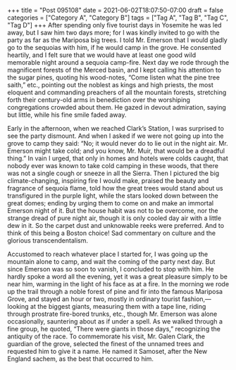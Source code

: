 +++
title = "Post 095108"
date = 2021-06-02T18:07:50-07:00
draft = false
categories = ["Category A", "Category B"]
tags = ["Tag A", "Tag B", "Tag C", "Tag D"]
+++
After spending only five tourist days in Yosemite he was led away, but I saw him two days more; for I was kindly invited to go with the party as far as the Mariposa big trees. I told Mr. Emerson that I would gladly go to the sequoias with him, if he would camp in the grove. He consented heartily, and I felt sure that we would have at least one good wild memorable night around a sequoia camp-fire. Next day we rode through the magnificent forests of the Merced basin, and I kept calling his attention to the sugar pines, quoting his wood-notes, “Come listen what the pine tree saith,” etc., pointing out the noblest as kings and high priests, the most eloquent and commanding preachers of all the mountain forests, stretching forth their century-old arms in benediction over the worshiping congregations crowded about them. He gazed in devout admiration, saying but little, while his fine smile faded away.

Early in the afternoon, when we reached Clark’s Station, I was surprised to see the party dismount. And when I asked if we were not going up into the grove to camp they said: “No; it would never do to lie out in the night air. Mr. Emerson might take cold; and you know, Mr. Muir, that would be a dreadful thing.” In vain I urged, that only in homes and hotels were colds caught, that nobody ever was known to take cold camping in these woods, that there was not a single cough or sneeze in all the Sierra. Then I pictured the big climate-changing, inspiring fire I would make, praised the beauty and fragrance of sequoia flame, told how the great trees would stand about us transfigured in the purple light, while the stars looked down between the great domes; ending by urging them to come on and make an immortal Emerson night of it. But the house habit was not to be overcome, nor the strange dread of pure night air, though it is only cooled day air with a little dew in it. So the carpet dust and unknowable reeks were preferred. And to think of this being a Boston choice! Sad commentary on culture and the glorious transcendentalism.

Accustomed to reach whatever place I started for, I was going up the mountain alone to camp, and wait the coming of the party next day. But since Emerson was so soon to vanish, I concluded to stop with him. He hardly spoke a word all the evening, yet it was a great pleasure simply to be near him, warming in the light of his face as at a fire. In the morning we rode up the trail through a noble forest of pine and fir into the famous Mariposa Grove, and stayed an hour or two, mostly in ordinary tourist fashion,—looking at the biggest giants, measuring them with a tape line, riding through prostrate fire-bored trunks, etc., though Mr. Emerson was alone occasionally, sauntering about as if under a spell. As we walked through a fine group, he quoted, “There were giants in those days,” recognizing the antiquity of the race. To commemorate his visit, Mr. Galen Clark, the guardian of the grove, selected the finest of the unnamed trees and requested him to give it a name. He named it Samoset, after the New England sachem, as the best that occurred to him.
